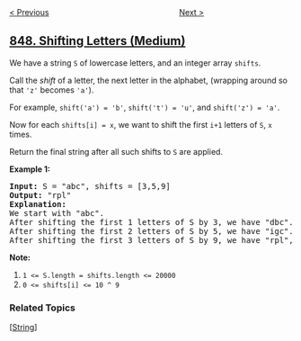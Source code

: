 <!--|This file generated by command(leetcode description); DO NOT EDIT.    |-->
<!--+----------------------------------------------------------------------+-->
<!--|@author    openset <openset.wang@gmail.com>                           |-->
<!--|@link      https://github.com/openset                                 |-->
<!--|@home      https://github.com/openset/leetcode                        |-->
<!--+----------------------------------------------------------------------+-->

[< Previous](../shortest-path-visiting-all-nodes "Shortest Path Visiting All Nodes")
　　　　　　　　　　　　　　　　
[Next >](../maximize-distance-to-closest-person "Maximize Distance to Closest Person")

## [848. Shifting Letters (Medium)](https://leetcode.com/problems/shifting-letters "字母移位")

<p>We have a string <code>S</code> of lowercase letters, and an integer array <code>shifts</code>.</p>

<p>Call the <em>shift</em> of a letter, the next letter in the alphabet, (wrapping around so that <code>&#39;z&#39;</code> becomes <code>&#39;a&#39;</code>).&nbsp;</p>

<p>For example, <code>shift(&#39;a&#39;) = &#39;b&#39;</code>, <code>shift(&#39;t&#39;) = &#39;u&#39;</code>, and <code>shift(&#39;z&#39;) = &#39;a&#39;</code>.</p>

<p>Now for each <code>shifts[i] = x</code>, we want to shift the first <code>i+1</code>&nbsp;letters of <code>S</code>, <code>x</code> times.</p>

<p>Return the final string&nbsp;after all such shifts to <code>S</code> are applied.</p>

<p><strong>Example 1:</strong></p>

<pre>
<strong>Input: </strong>S = &quot;abc&quot;, shifts = [3,5,9]
<strong>Output: </strong>&quot;rpl&quot;
<strong>Explanation: </strong>
We start with &quot;abc&quot;.
After shifting the first 1 letters of S by 3, we have &quot;dbc&quot;.
After shifting the first 2 letters of S by 5, we have &quot;igc&quot;.
After shifting the first 3 letters of S by 9, we have &quot;rpl&quot;, the answer.
</pre>

<p><strong>Note:</strong></p>

<ol>
	<li><code>1 &lt;= S.length = shifts.length &lt;= 20000</code></li>
	<li><code>0 &lt;= shifts[i] &lt;= 10 ^ 9</code></li>
</ol>

### Related Topics
  [[String](../../tag/string/README.md)]
